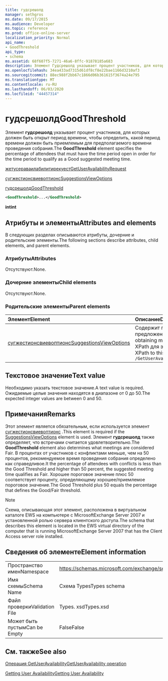 ```yaml
---
title: гудсрешолд
manager: sethgros
ms.date: 09/17/2015
ms.audience: Developer
ms.topic: reference
ms.prod: office-online-server
localization_priority: Normal
api_name:
- GoodThreshold
api_type:
- schema
ms.assetid: 68f607f5-7271-46a6-8ffc-91878185a683
description: Элемент Гудсрешолд указывает процент участников, для которых должен быть открыт период времени, чтобы определить, какой период времени должен быть приемлемым для предполагаемого времени проведения собрания.
ms.openlocfilehash: 34ea433ad7315d61df8cf8e22bae1166d3210af3
ms.sourcegitcommit: 88ec988f2bb67c1866d06b361615f3674a24e795
ms.translationtype: MT
ms.contentlocale: ru-RU
ms.lasthandoff: 06/03/2020
ms.locfileid: "44457314"
---
```

# <a name="goodthreshold"></a><span data-ttu-id="0ce7a-103">гудсрешолд</span><span class="sxs-lookup"><span data-stu-id="0ce7a-103">GoodThreshold</span></span>

<span data-ttu-id="0ce7a-104">Элемент **гудсрешолд** указывает процент участников, для которых должен быть открыт период времени, чтобы определить, какой период времени должен быть приемлемым для предполагаемого времени проведения собрания.</span><span class="sxs-lookup"><span data-stu-id="0ce7a-104">The **GoodThreshold** element specifies the percentage of attendees that must have the time period open in order for the time period to qualify as a Good suggested meeting time.</span></span> 
  
[<span data-ttu-id="0ce7a-105">жетусераваилабилитирекуест</span><span class="sxs-lookup"><span data-stu-id="0ce7a-105">GetUserAvailabilityRequest</span></span>](getuseravailabilityrequest.md)
  
[<span data-ttu-id="0ce7a-106">сугжестионсвиевоптионс</span><span class="sxs-lookup"><span data-stu-id="0ce7a-106">SuggestionsViewOptions</span></span>](suggestionsviewoptions.md)
  
[<span data-ttu-id="0ce7a-107">гудсрешолд</span><span class="sxs-lookup"><span data-stu-id="0ce7a-107">GoodThreshold</span></span>](goodthreshold.md)
  
```xml
<GoodThreshold>...</GoodThreshold>
```

 <span data-ttu-id="0ce7a-108">**int**</span><span class="sxs-lookup"><span data-stu-id="0ce7a-108">**int**</span></span>
## <a name="attributes-and-elements"></a><span data-ttu-id="0ce7a-109">Атрибуты и элементы</span><span class="sxs-lookup"><span data-stu-id="0ce7a-109">Attributes and elements</span></span>

<span data-ttu-id="0ce7a-110">В следующих разделах описываются атрибуты, дочерние и родительские элементы.</span><span class="sxs-lookup"><span data-stu-id="0ce7a-110">The following sections describe attributes, child elements, and parent elements.</span></span>
  
### <a name="attributes"></a><span data-ttu-id="0ce7a-111">Атрибуты</span><span class="sxs-lookup"><span data-stu-id="0ce7a-111">Attributes</span></span>

<span data-ttu-id="0ce7a-112">Отсутствуют.</span><span class="sxs-lookup"><span data-stu-id="0ce7a-112">None.</span></span>
  
### <a name="child-elements"></a><span data-ttu-id="0ce7a-113">Дочерние элементы</span><span class="sxs-lookup"><span data-stu-id="0ce7a-113">Child elements</span></span>

<span data-ttu-id="0ce7a-114">Отсутствуют.</span><span class="sxs-lookup"><span data-stu-id="0ce7a-114">None.</span></span>
  
### <a name="parent-elements"></a><span data-ttu-id="0ce7a-115">Родительские элементы</span><span class="sxs-lookup"><span data-stu-id="0ce7a-115">Parent elements</span></span>

|<span data-ttu-id="0ce7a-116">**Элемент**</span><span class="sxs-lookup"><span data-stu-id="0ce7a-116">**Element**</span></span>|<span data-ttu-id="0ce7a-117">**Описание**</span><span class="sxs-lookup"><span data-stu-id="0ce7a-117">**Description**</span></span>|
|:-----|:-----|
|[<span data-ttu-id="0ce7a-118">сугжестионсвиевоптионс</span><span class="sxs-lookup"><span data-stu-id="0ce7a-118">SuggestionsViewOptions</span></span>](suggestionsviewoptions.md) <br/> |<span data-ttu-id="0ce7a-119">Содержит параметры для получения сведений о предложении собрания.</span><span class="sxs-lookup"><span data-stu-id="0ce7a-119">Contains the options for obtaining meeting suggestion information.</span></span>  <br/> <span data-ttu-id="0ce7a-120">XPath для этого элемента:</span><span class="sxs-lookup"><span data-stu-id="0ce7a-120">The following is the XPath to this element:</span></span>  <br/>  `/GetUserAvailabilityRequest/SuggestionViewOptions` <br/> |
   
## <a name="text-value"></a><span data-ttu-id="0ce7a-121">Текстовое значение</span><span class="sxs-lookup"><span data-stu-id="0ce7a-121">Text value</span></span>

<span data-ttu-id="0ce7a-122">Необходимо указать текстовое значение.</span><span class="sxs-lookup"><span data-stu-id="0ce7a-122">A text value is required.</span></span> <span data-ttu-id="0ce7a-123">Ожидаемые целые значения находятся в диапазоне от 0 до 50.</span><span class="sxs-lookup"><span data-stu-id="0ce7a-123">The expected integer values are between 0 and 50.</span></span>
  
## <a name="remarks"></a><span data-ttu-id="0ce7a-124">Примечания</span><span class="sxs-lookup"><span data-stu-id="0ce7a-124">Remarks</span></span>

<span data-ttu-id="0ce7a-125">Этот элемент является обязательным, если используется элемент [сугжестионсвиевоптионс](suggestionsviewoptions.md) .</span><span class="sxs-lookup"><span data-stu-id="0ce7a-125">This element is required if the [SuggestionsViewOptions](suggestionsviewoptions.md) element is used.</span></span> <span data-ttu-id="0ce7a-126">Элемент **гудсрешолд** также определяет, что встречами считается удовлетворительно.</span><span class="sxs-lookup"><span data-stu-id="0ce7a-126">The **GoodThreshold** element also determines what meetings are considered Fair.</span></span> <span data-ttu-id="0ce7a-127">В процентах от участников с конфликтами меньше, чем на 50 процентов, рекомендуемое время проведения собрания определено как справедливое.</span><span class="sxs-lookup"><span data-stu-id="0ce7a-127">It the percentage of attendees with conflicts is less than the Good Threshold and higher than 50 percent, the suggested meeting time qualifies as Fair.</span></span> <span data-ttu-id="0ce7a-128">Хорошее пороговое значение плюс 50 соответствует проценту, определяющему хорошее/приемлемое пороговое значение.</span><span class="sxs-lookup"><span data-stu-id="0ce7a-128">The Good Threshold plus 50 equals the percentage that defines the Good/Fair threshold.</span></span> 
  
> [!NOTE]
> <span data-ttu-id="0ce7a-129">Схема, описывающая этот элемент, расположена в виртуальном каталоге EWS на компьютере с MicrosoftExchange Server 2007 и установленной ролью сервера клиентского доступа.</span><span class="sxs-lookup"><span data-stu-id="0ce7a-129">The schema that describes this element is located in the EWS virtual directory of the computer that is running MicrosoftExchange Server 2007 that has the Client Access server role installed.</span></span> 
  
## <a name="element-information"></a><span data-ttu-id="0ce7a-130">Сведения об элементе</span><span class="sxs-lookup"><span data-stu-id="0ce7a-130">Element information</span></span>

|||
|:-----|:-----|
|<span data-ttu-id="0ce7a-131">Пространство имен</span><span class="sxs-lookup"><span data-stu-id="0ce7a-131">Namespace</span></span>  <br/> |https://schemas.microsoft.com/exchange/services/2006/types  <br/> |
|<span data-ttu-id="0ce7a-132">Имя схемы</span><span class="sxs-lookup"><span data-stu-id="0ce7a-132">Schema Name</span></span>  <br/> |<span data-ttu-id="0ce7a-133">Схема Types</span><span class="sxs-lookup"><span data-stu-id="0ce7a-133">Types schema</span></span>  <br/> |
|<span data-ttu-id="0ce7a-134">Файл проверки</span><span class="sxs-lookup"><span data-stu-id="0ce7a-134">Validation File</span></span>  <br/> |<span data-ttu-id="0ce7a-135">Types. xsd</span><span class="sxs-lookup"><span data-stu-id="0ce7a-135">Types.xsd</span></span>  <br/> |
|<span data-ttu-id="0ce7a-136">Может быть пустым</span><span class="sxs-lookup"><span data-stu-id="0ce7a-136">Can be Empty</span></span>  <br/> |<span data-ttu-id="0ce7a-137">False</span><span class="sxs-lookup"><span data-stu-id="0ce7a-137">False</span></span>  <br/> |
   
## <a name="see-also"></a><span data-ttu-id="0ce7a-138">См. также</span><span class="sxs-lookup"><span data-stu-id="0ce7a-138">See also</span></span>



[<span data-ttu-id="0ce7a-139">Операция GetUserAvailability</span><span class="sxs-lookup"><span data-stu-id="0ce7a-139">GetUserAvailability operation</span></span>](getuseravailability-operation.md)


[<span data-ttu-id="0ce7a-140">Getting User Availability</span><span class="sxs-lookup"><span data-stu-id="0ce7a-140">Getting User Availability</span></span>](https://msdn.microsoft.com/library/d4133fcb-9b0f-4e6b-aadf-a389da83516a%28Office.15%29.aspx)

